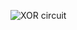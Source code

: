 ![XOR circuit](https://github.com/pietrea2/7400-Series-IC-And-Transistor-Digital-Circuits/assets/60241038/6298f793-9d1d-44a8-ae38-32804096a64f)
